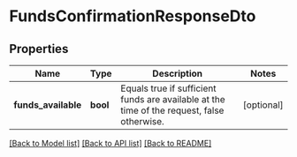 # FundsConfirmationResponseDto

## Properties
Name | Type | Description | Notes
------------ | ------------- | ------------- | -------------
**funds_available** | **bool** | Equals true if sufficient funds are available at the time of the request, false otherwise. | [optional] 

[[Back to Model list]](../README.md#documentation-for-models) [[Back to API list]](../README.md#documentation-for-api-endpoints) [[Back to README]](../README.md)


